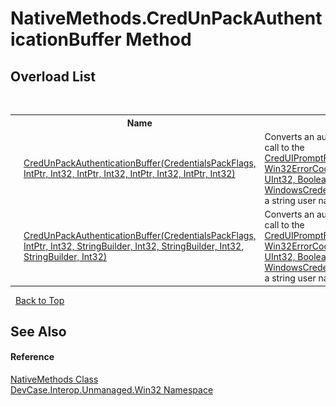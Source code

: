 # NativeMethods.CredUnPackAuthenticationBuffer Method 
 


## Overload List
&nbsp;<table><tr><th></th><th>Name</th><th>Description</th></tr><tr><td>![Public method](media/pubmethod.gif "Public method")![Static member](media/static.gif "Static member")</td><td><a href="M_DevCase_Interop_Unmanaged_Win32_NativeMethods_CredUnPackAuthenticationBuffer">CredUnPackAuthenticationBuffer(CredentialsPackFlags, IntPtr, Int32, IntPtr, Int32, IntPtr, Int32, IntPtr, Int32)</a></td><td>
Converts an authentication buffer returned by a call to the <a href="M_DevCase_Interop_Unmanaged_Win32_NativeMethods_CredUIPromptForWindowsCredentials">CredUIPromptForWindowsCredentials(CredUiInfo, Win32ErrorCode, UInt32, IntPtr, UInt32, IntPtr, UInt32, Boolean, WindowsCredentialsDialogOptions)</a> function into a string user name and password.</td></tr><tr><td>![Public method](media/pubmethod.gif "Public method")![Static member](media/static.gif "Static member")</td><td><a href="M_DevCase_Interop_Unmanaged_Win32_NativeMethods_CredUnPackAuthenticationBuffer_1">CredUnPackAuthenticationBuffer(CredentialsPackFlags, IntPtr, Int32, StringBuilder, Int32, StringBuilder, Int32, StringBuilder, Int32)</a></td><td>
Converts an authentication buffer returned by a call to the <a href="M_DevCase_Interop_Unmanaged_Win32_NativeMethods_CredUIPromptForWindowsCredentials">CredUIPromptForWindowsCredentials(CredUiInfo, Win32ErrorCode, UInt32, IntPtr, UInt32, IntPtr, UInt32, Boolean, WindowsCredentialsDialogOptions)</a> function into a string user name and password.</td></tr></table>&nbsp;
<a href="#nativemethods.credunpackauthenticationbuffer-method">Back to Top</a>

## See Also


#### Reference
<a href="T_DevCase_Interop_Unmanaged_Win32_NativeMethods">NativeMethods Class</a><br /><a href="N_DevCase_Interop_Unmanaged_Win32">DevCase.Interop.Unmanaged.Win32 Namespace</a><br />